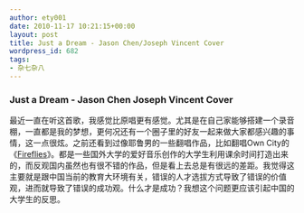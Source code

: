 ```yaml
---
author: ety001
date: 2010-11-17 10:21:15+00:00
layout: post
title: Just a Dream - Jason Chen/Joseph Vincent Cover
wordpress_id: 682
tags:
- 杂七杂八
---
```


### Just a Dream - Jason Chen Joseph Vincent Cover


最近一直在听这首歌，我感觉比原唱更有感觉。尤其是在自己家能够搭建一个录音棚，一直都是我的梦想，更何况还有一个圈子里的好友一起来做大家都感兴趣的事情，这一点很炫。之前还看到过像耶鲁男的一些翻唱作品，比如翻唱Own City的《[Fireflies](http://v.youku.com/v_show/id_XMTkwNjQ2NjMy.html)》。都是一些国外大学的爱好音乐创作的大学生利用课余时间打造出来的，而反观国内虽然也有很不错的作品，但是看上去总是有很远的差距。我觉得这主要就是跟中国当前的教育大环境有关，错误的人才选拔方式导致了错误的价值观，进而就导致了错误的成功观。什么才是成功？我想这个问题更应该引起中国的大学生的反思。
